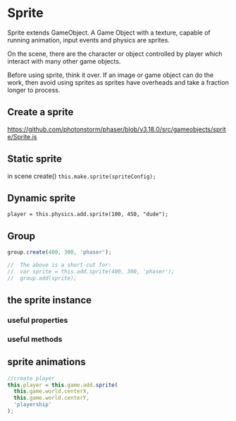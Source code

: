 # Sprite

Sprite extends GameObject. A Game Object with a texture, capable of running animation, input events and physics are sprites.

On the scene, there are the character or object controlled by player which interact with many other game objects.

Before using sprite, think it over. If an image or game object can do the work, then avoid using sprites as sprites have overheads and take a fraction longer to process.

## Create a sprite

<https://github.com/photonstorm/phaser/blob/v3.18.0/src/gameobjects/sprite/Sprite.js>

## Static sprite

in scene create()
`this.make.sprite(spriteConfig);`

## Dynamic sprite

`player = this.physics.add.sprite(100, 450, "dude");`

## Group

```js
group.create(400, 300, 'phaser');

//  The above is a short-cut for:
//  var sprite = this.add.sprite(400, 300, 'phaser');
//  group.add(sprite);
```

## the sprite instance

### useful properties

### useful methods

## sprite animations

```js
//create player
this.player = this.game.add.sprite(
  this.game.world.centerX,
  this.game.world.centerY,
  'playership'
);
```
